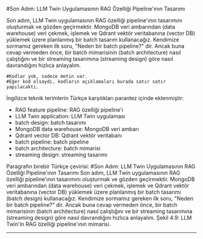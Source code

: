 #Son Adım: LLM Twin Uygulamasının RAG Özelliği Pipeline'ının Tasarımı

Son adım, LLM Twin uygulamasının RAG özelliği pipeline'ının tasarımını oluşturmak ve gözden geçirmektir. MongoDB veri ambarından (data warehouse) veri çekmek, işlemek ve Qdrant vektör veritabanına (vector DB) yüklemek üzere planlanmış bir batch tasarım kullanacağız. Kendimize sormamız gereken ilk soru, "Neden bir batch pipeline?" dir. Ancak buna cevap vermeden önce, bir batch mimarisinin (batch architecture) nasıl çalıştığını ve bir streaming tasarımına (streaming design) göre nasıl davrandığını hızlıca anlayalım.

```
#Kodlar yok, sadece metin var.
#Eğer kod olsaydı, kodların açıklamaları burada satır satır yapılacaktı.
```

İngilizce teknik terimlerin Türkçe karşılıkları parantez içinde eklenmiştir:
- RAG feature pipeline: RAG özelliği pipeline'ı 
- LLM Twin application: LLM Twin uygulaması 
- batch design: batch tasarımı 
- MongoDB data warehouse: MongoDB veri ambarı 
- Qdrant vector DB: Qdrant vektör veritabanı 
- batch pipeline: batch pipeline 
- batch architecture: batch mimarisi 
- streaming design: streaming tasarımı 

Paragrafın birebir Türkçe çevirisi:
#Son Adım: LLM Twin Uygulamasının RAG Özelliği Pipeline'ının Tasarımı
Son adım, LLM Twin uygulamasının RAG özelliği pipeline'ının tasarımını oluşturmak ve gözden geçirmektir. MongoDB veri ambarından (data warehouse) veri çekmek, işlemek ve Qdrant vektör veritabanına (vector DB) yüklemek üzere planlanmış bir batch tasarımı (batch design) kullanacağız. Kendimize sormamız gereken ilk soru, "Neden bir batch pipeline?" dir. Ancak buna cevap vermeden önce, bir batch mimarisinin (batch architecture) nasıl çalıştığını ve bir streaming tasarımına (streaming design) göre nasıl davrandığını hızlıca anlayalım. Şekil 4.9: LLM Twin'in RAG özelliği pipeline'ının mimarisi.

---

